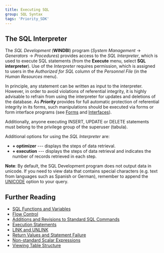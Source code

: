 ```yaml
---
title: Executing SQL
group: SQL Syntax
tags: 'Priority_SDK'
---
```


## The SQL Interpreter 

The *SQL Development* (**WINDBI**) program (*System Management* →
*Generators* → *Procedures*) provides access to the *SQL Interpreter*,
which is used to execute SQL statements (from the **Execute** menu,
select **SQL interpreter**). Use of the *Interpreter* requires
permission, which is assigned to users in the *Authorized for SQL*
column of the *Personnel File* (in the *Human Resources* menu).

In principle, any statement can be written as input to the interpreter.
However, in order to avoid violations of referential integrity, it is
highly advisable to refrain from using the interpreter for updates and
deletions of the database. As ***Priority*** provides for full automatic
protection of referential integrity in its forms, such manipulations
should be executed via forms or form interface programs (see
[Forms](Forms) and [Interfaces](Interfaces)).

Additionally, anyone executing INSERT, UPDATE or DELETE statements must
belong to the privilege group of the superuser (tabula).

Additional options for using the *SQL Interpreter* are:

-   **+ optimizer** --- displays the steps of data retrieval.
-   **+ execution** --- displays the steps of data retrieval and
    indicates the number of records retrieved in each step.

**Note**: By default, the SQL Development program does not output data in unicode. If you need to view data that contains special characters (e.g. text from languages such as Spanish or German), remember to append the [UNICODE](Additions-to-SQL-Commands#output-formats-for-select) option to your query.
## Further Reading 

-   [SQL Functions and
    Variables](SQL-Functions-Variables)
-   [Flow Control](Flow-Control)
-   [Additions and Revisions to Standard SQL
    Commands](Additions-to-SQL-Commands)
-   [Execution Statements](Execution-Statements)
-   [LINK and UNLINK](Link-Unlink)
-   [Return Values and Statement
    Failure](RETVAL-Values)
-   [Non-standard Scalar
    Expressions](Scalar-Expressions)
-   [Viewing Table Structure](TableStructure)
